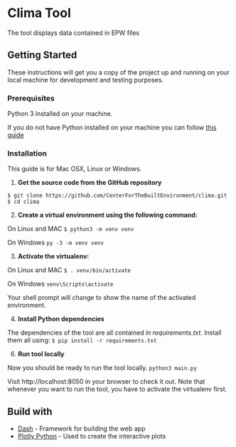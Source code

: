 # Clima Tool

The tool displays data contained in EPW files

## Getting Started

These instructions will get you a copy of the project up and running on your local machine for development and testing purposes.

### Prerequisites

Python 3 installed on your machine.

If you do not have Python installed on your machine you can follow [this guide](https://wiki.python.org/moin/BeginnersGuide/Download)

### Installation

This guide is for Mac OSX, Linux or Windows.

1. **Get the source code from the GitHub repository**
```
$ git clone https://github.com/CenterForTheBuiltEnvironment/clima.git
$ cd clima
```
2. **Create a virtual environment using the following command:**

On Linux and MAC ` $ python3 -m venv venv `

On Windows ` py -3 -m venv venv `

3. **Activate the virtualenv:**

On Linux and MAC ` $ . venv/bin/activate `

On Windows ` venv\Scripts\activate `

Your shell prompt will change to show the name of the activated environment.

4. **Install Python dependencies**

The dependencies of the tool are all contained in *requirements.txt*. 
Install them all using:
`$ pip install -r requirements.txt`

6. **Run tool locally**

Now you should be ready to run the tool locally.
`python3 main.py`

Visit http://localhost:8050 in your browser to check it out. 
Note that whenever you want to run the tool, you have to activate the virtualenv first.

[comment]: <> (### Versioning)

[comment]: <> (When you release a new version of the tool you should first use `bumpversion` to update the version of the tool. You can use the following command:)

[comment]: <> (```cmd)

[comment]: <> (bumpversion patch  # alternatively you can use minor or major instead of patch)

[comment]: <> (```)

[comment]: <> (Secondly you should describe the changes in `docs/changelog.md`)

[comment]: <> (gcloud builds submit --tag gcr.io/testbed-310521/clima  --project=testbed-310521)

[comment]: <> (gcloud run deploy --image gcr.io/testbed-310521/clima --platform managed  --project=testbed-310521 --allow-unauthenticated)

## Build with
* [Dash](https://plotly.com/dash/) - Framework for building the web app
* [Plotly Python](https://plotly.com/python/) - Used to create the interactive plots 
